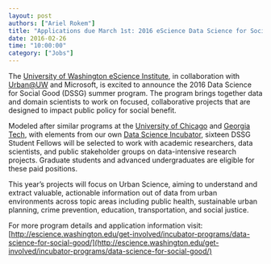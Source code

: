 ```yaml
---
layout: post
authors: ["Ariel Rokem"]
title: "Applications due March 1st: 2016 eScience Data Science for Social Good summer program"
date: 2016-02-26
time: "10:00:00"
category: ["Jobs"]
---
```


The [University of Washington eScience Institute](http://escience.washington.edu/), in collaboration with
[Urban@UW](http://urban.uw.edu/) and Microsoft, is excited to announce the 2016
Data Science for Social Good (DSSG) summer program. The program brings together
data and domain scientists to work on focused, collaborative projects that are
designed to impact public policy for social benefit.

Modeled after similar programs at the [University of Chicago](http://dssg.uchicago.edu/) and [Georgia Tech](http://dssg-atl.com/),
with elements from our own [Data Science Incubator](http://escience.washington.edu/get-involved/incubator-programs/winter-2016/), sixteen DSSG Student Fellows
will be selected to work with academic researchers, data scientists, and public
stakeholder groups on data-intensive research projects. Graduate students and
advanced undergraduates are eligible for these paid positions.

This year’s projects will focus on Urban Science, aiming to understand and
extract valuable, actionable information out of data from urban environments
across topic areas including public health, sustainable urban planning, crime
prevention, education, transportation, and social justice.

For more program details and application information visit:
[http://escience.washington.edu/get-involved/incubator-programs/data-science-for-social-good/](http://escience.washington.edu/get-involved/incubator-programs/data-science-for-social-good/)
